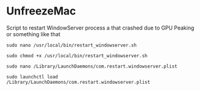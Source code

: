 # UnfreezeMac
Script to restart WindowServer process a that crashed due to GPU Peaking or something like that

`sudo nano /usr/local/bin/restart_windowserver.sh`

`sudo chmod +x /usr/local/bin/restart_windowserver.sh`

`sudo nano /Library/LaunchDaemons/com.restart.windowserver.plist`

`sudo launchctl load /Library/LaunchDaemons/com.restart.windowserver.plist`

